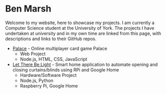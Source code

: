 # Ben Marsh

Welcome to my website, here to showcase my projects. I am currently a Computer Science student at the University of York. The projects I have undertaken at university and in my own time are linked from this page, with descriptions and links to their GitHub repos.

* [Palace](https://besmarsh.github.io/palace) - Online multiplayer card game Palace
    * Web Project
    * Node.js, HTML, CSS, JavaScript
* [Let There Be Light](https://besmarsh.github.io/lettherebelight) - Smart home application to automate opening and closing curtains/blinds using RPi and Google Home
    * Hardware/Software Project
    * Node.js, Python
    * Raspberry Pi, Google Home
